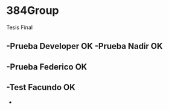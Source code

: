 # 384Group

Tesis Final

-Prueba Developer OK
-Prueba Nadir OK
-
-Prueba Federico OK
-
-Test Facundo OK
-
-